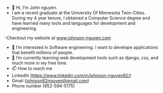 - 👋 Hi, I’m John nguyen.
- I am a recent graduate at the University Of Minnesota Twin-Cities. During my 4 year tenure, I obtained a Computer Science degree and have learned many tools and languages for development and engineering.

-Checkout my website at www.johnson-nguyen.com
- 👀 I’m interested in Software engineering. I want to develope applications that benefit millions of people. 
- 🌱 I’m currently learning web development tools such as django, css, and much more in my free time.
- 📫 How to reach me 
- LinkedIn (https://www.linkedin.com/in/johnson-nguyen82/)
- Gmail (johnson82nguyen@gmail.com)
- Phone number (952-594-5175)
 




<!---
johnson82nguyen/johnson82nguyen is a ✨ special ✨ repository because its `README.md` (this file) appears on your GitHub profile.
You can click the Preview link to take a look at your changes.
--->
